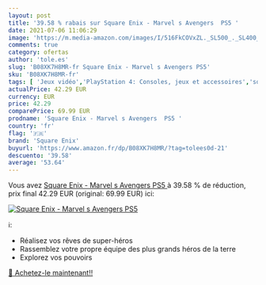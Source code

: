```yaml
---
layout: post
title: '39.58 % rabais sur Square Enix - Marvel s Avengers  PS5 '
date: 2021-07-06 11:06:29
image: 'https://m.media-amazon.com/images/I/516FkCOVxZL._SL500_._SL400_.jpg'
comments: true
category: ofertas
author: 'tole.es'
slug: 'B08XK7H8MR-fr Square Enix - Marvel s Avengers PS5'
sku: 'B08XK7H8MR-fr'
tags: [ 'Jeux vidéo','PlayStation 4: Consoles, jeux et accessoires','square enix', ]
actualPrice: 42.29 EUR
currency: EUR
price: 42.29
comparePrice: 69.99 EUR
prodname: 'Square Enix - Marvel s Avengers  PS5 '
country: 'fr'
flag: '🇫🇷'
brand: 'Square Enix'
buyurl: 'https://www.amazon.fr/dp/B08XK7H8MR/?tag=tolees0d-21'
descuento: '39.58'
average: '53.64'
---
```


Vous avez [Square Enix - Marvel s Avengers  PS5 ](https://www.amazon.fr/dp/B08XK7H8MR/?tag=tolees0d-21)  à  39.58 % de réduction, prix final  42.29 EUR (original: 69.99 EUR) ici:

[![Square Enix - Marvel s Avengers  PS5 ](https://m.media-amazon.com/images/I/516FkCOVxZL._SL500_._SL400_.jpg)](https://www.amazon.fr/dp/B08XK7H8MR/?tag=tolees0d-21)

ℹ️:

- Réalisez vos rêves de super-héros
- Rassemblez votre propre équipe des plus grands héros de la terre
- Explorez vos pouvoirs

[🛒 Achetez-le maintenant!!](https://www.amazon.fr/dp/B08XK7H8MR/?tag=tolees0d-21)
